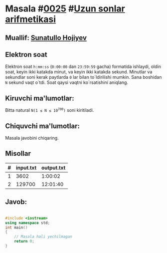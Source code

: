 <h1>Masala #<a href="https://robocontest.uz/tasks/0025">0025</a> #<a href="https://robocontest.uz/tasks?category=2">Uzun sonlar arifmetikasi</a></h1>
<h2> Muallif: <a href="https://robocontest.uz/profile/sunnat">Sunatullo Hojiyev</a></h2>
<h2>Elektron soat</h2>
<p>Elektron soat <code>h:mm:ss</code> (<code>0:00:00</code> dan <code>23:59:59</code> gacha) formatida ishlaydi, oldin soat, keyin ikki katakda minut, va keyin ikki katakda sekund. Minutlar va sekundlar soni kerak paytlarda <code>0</code> lar bilan to`ldirilishi mumkin.
Sana boshidan <code>N</code> sekund vaqt o`tdi. Soat qaysi vaqtni ko`rsatishini aniqlang.</p>
<h2>Kiruvchi ma'lumotlar:</h2>
<p>Bitta natural <code>N(1 ≤ N ≤ 10<sup>700</sup>)</code> soni kiritiladi.</p>
<h2>Chiquvchi ma'lumotlar:</h2>
<p>Masala javobini chiqaring.</p>
<h2>Misollar</h2>
<table>
    <thead>
        <tr>
            <th>#</th>
            <th>input.txt</th>
            <th>output.txt</th>
        </tr>
    </thead>
    <tbody>
            <tr>
                <td>1</td>
                <td>3602</td>
                <td>1:00:02</td>
            </tr>
            <tr>
                <td>2</td>
                <td>129700</td>
                <td>12:01:40</td>
            </tr>
    </tbody>
    </table>
    
<h2>Javob:</h2>

######
```cpp
#include <iostream>
using namespace std;
int main()
{
    // Masala hali yechilmagan
    return 0;
}
```
